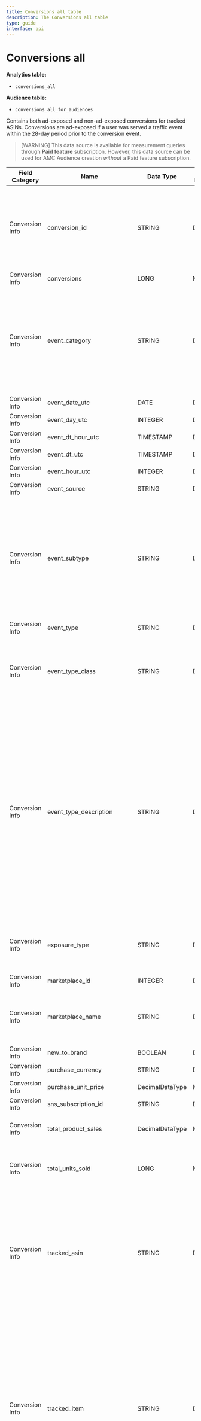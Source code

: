 ```yaml
---
title: Conversions all table
description: The Conversions all table
type: guide
interface: api
---
```

# Conversions all

**Analytics table:** 

* `conversions_all`

**Audience table:** 

* `conversions_all_for_audiences`

Contains both ad-exposed and non-ad-exposed conversions for tracked ASINs. Conversions are ad-exposed if a user was served a traffic event within the 28-day period prior to the conversion event.

> [WARNING] This data source is available for measurement queries through **Paid feature** subscription. However, this data source can be used for AMC Audience creation _without_ a Paid feature subscription.

| Field Category  | Name                           | Data Type       | Metric / Dimension | Description                                                                                                                                                                                                                                                                                                                                                                                                                                                                                                                                                                                                                                                                                                                                                                                                                                                                                                                             | Aggregation Threshold |
| --------------- | ------------------------------ | --------------- | ------------------ | --------------------------------------------------------------------------------------------------------------------------------------------------------------------------------------------------------------------------------------------------------------------------------------------------------------------------------------------------------------------------------------------------------------------------------------------------------------------------------------------------------------------------------------------------------------------------------------------------------------------------------------------------------------------------------------------------------------------------------------------------------------------------------------------------------------------------------------------------------------------------------------------------------------------------------------- | --------------------- |
| Conversion Info | conversion\_id                 | STRING          | DIMENSION          | Unique identifier of the conversion event\. In the dataset conversions,  each row has a unique conversion\_id\. In the dataset  conversions\_with\_relevance, the same conversion event will appear multiple  times if a conversion is determined to be relevant to multiple campaigns,  engagement scopes, or brand halo types\.                                                                                                                                                                                                                                                                                                                                                                                                                                                                                                                                                                                                 | VERY\_HIGH            |
| Conversion Info | conversions                    | LONG            | METRIC             | Conversion count\.                                                                                                                                                                                                                                                                                                                                                                                                                                                                                                                                                                                                                                                                                                                                                                                                                                                                                                                      | NONE                  |
| Conversion Info | event\_category                | STRING          | DIMENSION          | For ASIN conversions, the event\_category is the high level category of the conversion event, either 'purchase' or 'website'\. Examples of ASIN conversions when event\_category = 'website' include: detail page views, add to wishlist, or the first Subscribe and Save order\. For search conversions \(when event\_subtype = 'searchConversion'\), the event\_category is always 'website'\. For pixel conversions, this field is always 'pixel'\.                                                                                                                                                                                                                                                                                                                                                                                                                                                                                  | LOW                   |
| Conversion Info | event\_date\_utc               | DATE            | DIMENSION          | Date of the conversion event in UTC\.                                                                                                                                                                                                                                                                                                                                                                                                                                                                                                                                                                                                                                                                                                                                                                                                                                                                                                   | LOW                   |
| Conversion Info | event\_day\_utc                | INTEGER         | DIMENSION          | Day of the month of the conversion event in UTC\.                                                                                                                                                                                                                                                                                                                                                                                                                                                                                                                                                                                                                                                                                                                                                                                                                                                                                       | LOW                   |
| Conversion Info | event\_dt\_hour\_utc           | TIMESTAMP       | DIMENSION          | Timestamp of the conversion event in UTC truncated to the hour\.                                                                                                                                                                                                                                                                                                                                                                                                                                                                                                                                                                                                                                                                                                                                                                                                                                                                        | LOW                   |
| Conversion Info | event\_dt\_utc                 | TIMESTAMP       | DIMENSION          | Timestamp of the conversion event in UTC\.                                                                                                                                                                                                                                                                                                                                                                                                                                                                                                                                                                                                                                                                                                                                                                                                                                                                                              | MEDIUM                |
| Conversion Info | event\_hour\_utc               | INTEGER         | DIMENSION          | Hour of the day of the conversion event in UTC\.                                                                                                                                                                                                                                                                                                                                                                                                                                                                                                                                                                                                                                                                                                                                                                                                                                                                                        | LOW                   |
| Conversion Info | event\_source                  | STRING          | DIMENSION          | System that generated the conversion event\.                                                                                                                                                                                                                                                                                                                                                                                                                                                                                                                                                                                                                                                                                                                                                                                                                                                                                            | VERY\_HIGH            |
| Conversion Info | event\_subtype                 | STRING          | DIMENSION          | Subtype of the conversion event\. For ASIN conversions, the examples of event\_subtype include: 'alexaSkillEnable', 'babyRegistry', 'customerReview', 'detailPageView', 'order', 'shoppingCart', 'snsSubscription', 'weddingRegistry', 'wishList'\. For search conversions, event\_subtype is always 'searchConversion'\. For pixel conversions, the numeric ID of the event\_subtype is provided\. For additional information on the interpretation of this numeric identifier for pixel conversions, refer to event\_type\_description\.                                                                                                                                                                                                                                                                                                                                                                                             | LOW                   |
| Conversion Info | event\_type                    | STRING          | DIMENSION          | Type of the conversion event.                                                                                                                                                                                                                                                                                                                                                                                                                                                                                                                                                                                                                                                                                                                                                                                                                                                                                                           | LOW                   |
| Conversion Info | event\_type\_class             | STRING          | DIMENSION          | For ASIN conversions, the event\_type\_class is the High level classification of the event type, e\.g\. consideration,  conversion, etc\. This field will be blank for pixel conversions \(when event\_category = 'pixel'\) and search conversions \(when event\_subtype = 'searchConversion'\)\.                                                                                                                                                                                                                                                                                                                                                                                                                                                                                                                                                                                                                                      | LOW                   |
| Conversion Info | event\_type\_description       | STRING          | DIMENSION          | Human\-readable description of the conversion event\. For ASIN conversions, examples include: 'add to baby registry', 'Add to Shopping Cart', 'add to wedding registry', 'add to wishlist', 'Customer Reviews Page', 'New SnS Subscription', 'Product detail page viewed', 'Product purchased'\. This field will be blank for search conversions \(when event\_subtype = 'searchConversion'\)\. For pixel conversions \(when event\_category = 'pixel'\), the event\_type\_description will include additional information about the pixel based on information provided as part of the campaign setup, such as 'Homepage visit', 'Add to Shopping Cart' or 'Brand store engagement 2'\. Before using these fields to evaluate pixel conversions, we recommend that you consult with the team that set up the advertiser's campaign to determine how the event\_type\_description values for pixel conversions should be interpreted\. | LOW                   |
| Conversion Info | exposure\_type                 | STRING          | DIMENSION          | Attribution of the conversion\. For website and purchase conversions, conversion is 'ad\-exposed' if conversion happened within 28\-days after a traffic event, else 'non\-ad\-exposed'\. For pixel conversions, this field is always 'pixel'\.                                                                                                                                                                                                                                                                                                                                                                                                                                                                                                                                                                                                                                                                                         | LOW                   |
| Conversion Info | marketplace\_id                | INTEGER         | Dimension          | Marketplace ID of where the conversion event occurred\.                                                                                                                                                                                                                                                                                                                                                                                                                                                                                                                                                                                                                                                                                                                                                                                                                                                                                 | INTERNAL              |
| Conversion Info | marketplace\_name              | STRING          | Dimension          | Name of the marketplace where the conversion event occurred\. Example values are online marketplaces such as AMAZON\.COM, AMAZON\.CO\.UK\. Or in\-store marketplaces, such as WHOLE\_FOODS\_MARKET\_US or AMAZON\_FRESH\_STORES\_US\.                                                                                                                                                                                                                                                                                                                                                                                                                                                                                                                                                                                                                                                                                                   | LOW                   |
| Conversion Info | new\_to\_brand                 | BOOLEAN         | DIMENSION          | True if the user was new to the brand\.                                                                                                                                                                                                                                                                                                                                                                                                                                                                                                                                                                                                                                                                                                                                                                                                                                                                                                 | LOW                   |
| Conversion Info | purchase\_currency             | STRING          | DIMENSION          | ISO currency code of the purchase order\.                                                                                                                                                                                                                                                                                                                                                                                                                                                                                                                                                                                                                                                                                                                                                                                                                                                                                               | LOW                   |
| Conversion Info | purchase\_unit\_price          | DecimalDataType | METRIC             | Unit price of the product sold\.                                                                                                                                                                                                                                                                                                                                                                                                                                                                                                                                                                                                                                                                                                                                                                                                                                                                                                        | NONE                  |
| Conversion Info | sns\_subscription\_id          | STRING          | DIMENSION          | Subscribe-and-save subscription id.                                                                                                                                                                                                                                                                                                                                                                                                                                                                                                                                                                                                                                                                                                                                                                                                                                                                                                     | INTERNAL              |
| Conversion Info | total\_product\_sales          | DecimalDataType | METRIC             | Total sales\(in local currency\) of promoted ASINs and ASINs from the same  brands as promoted ASINs purchased by customers on Amazon\.                                                                                                                                                                                                                                                                                                                                                                                                                                                                                                                                                                                                                                                                                                                                                                                                | NONE                  |
| Conversion Info | total\_units\_sold             | LONG            | METRIC             | Total quantity of promoted products and products from the same brand as  promoted products purchased by customers on Amazon\. A campaign can have  multiple units sold in a single purchase event\.                                                                                                                                                                                                                                                                                                                                                                                                                                                                                                                                                                                                                                                                                                                                   | NONE                  |
| Conversion Info | tracked\_asin                  | STRING          | DIMENSION          | The dimension tracked\_asin is the tracked Amazon Standard Identification Number, which is either the promoted or brand halo ASIN\. When the tracked\_item results in a purchase conversion, the tracked\_asin will be populated in this column, in addition to being tracked in the tracked\_item column with the same ASIN value\. The tracked\_asin is populated only if the event\_category = 'purchase'\. For the first SnS order and non\-purchase conversions, such as detail page views, the ASIN is populated under tracked\_item\. See also 'tracked\_item'\.                                                                                                                                                                                                                                                                                                                                                                 | LOW                   |
| Conversion Info | tracked\_item                  | STRING          | DIMENSION          | Each campaign can track zero or more items\. Depending on the type of campaign, these items might be ASINs, pixel IDs, DSP ad\-attributed branded search keywords or apps\. The tracked items for a campaign are the basis for which we determine which conversion events are sent to each AMC instance\. In the custom attribution dataset, the tracked\_item is the identifier of an item of interest for the campaign, such as the ASIN tracked to the campaign, the brand halo ASIN, or the ad\-attributed branded keyword\. Attribution algorithms match traffic and conversion event by the user identity and tracked item\. Matching rules for tracked items may include expansion algorithms such as brand halo when the conversions\_with\_relevance dataset is used\. If tracked\_asin has a value populated, the same value for tracked\_item will match tracked\_asin\. See also tracked\_asin\.                          | LOW                   |
| Conversion Info | user\_id                       | STRING          | DIMENSION          | User ID\.                                                                                                                                                                                                                                                                                                                                                                                                                                                                                                                                                                                                                                                                                                                                                                                                                                                                                                                               | VERY\_HIGH            |
| Conversion Info | conversion\_event\_source      | STRING          | Dimension          | Source through which the conversion event was sent to Amazon DSP                                                                                                                                                                                                                                                                                                                                                                                                                                                                                                                                                                                                                                                                                                                                                                                                                                                                        | LOW                   |
| Conversion Info | conversion\_event\_name        | STRING          | Dimension          | Advertiser defined name for the conversion event                                                                                                                                                                                                                                                                                                                                                                                                                                                                                                                                                                                                                                                                                                                                                                                                                                                                                        | LOW                   |
| Purchase Info   | off\_amazon\_ product\_sales   | LONG            | METRIC             | Sales amount for off\- Amazon purchase conversions                                                                                                                                                                                                                                                                                                                                                                                                                                                                                                                                                                                                                                                                                                                                                                                                                                                                                      | NONE                  |
| Conversion Info | off\_amazon\_conversion\_value | LONG            | METRIC             | Value of off Amazon non\- purchase conversions\. Value is unitless and advertiser defined\.                                                                                                                                                                                                                                                                                                                                                                                                                                                                                                                                                                                                                                                                                                                                                                                                                                             | NONE                  |
| Purchase Info   | combined\_sales                | LONG            | METRIC             | Sum of total\_product\_sales\(Amazon product sales\) and off\_amazon\_product\_sales                                                                                                                                                                                                                                                                                                                                                                                                                                                                                                                                                                                                                                                                                                                                                                                                                                                    | NONE                  |
